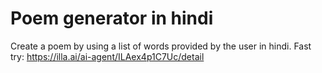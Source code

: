# Poem generator in hindi
Create a poem by using a list of words provided by the user in hindi.
Fast try: https://illa.ai/ai-agent/ILAex4p1C7Uc/detail
